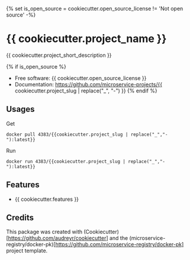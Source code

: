 {% set is_open_source = cookiecutter.open_source_license != 'Not open source' -%}
# {{ cookiecutter.project_name }}

{{ cookiecutter.project_short_description }}

{% if is_open_source %}
* Free software: {{ cookiecutter.open_source_license }}
* Documentation: https://github.com/microservice-projects/{{ cookiecutter.project_slug | replace("_", "-") }}
{% endif %}

## Usages
Get
```shell
docker pull 4383/{{cookiecutter.project_slug | replace("_","-"):latest}}
```

Run
```shell
docker run 4383/{{cookiecutter.project_slug | replace("_","-"):latest}}
```

## Features

* {{ cookiecutter.features }}

## Credits

This package was created with (Cookiecutter)[https://github.com/audreyr/cookiecutter] 
and the (microservice-registry/docker-pk)[https://github.com/microservice-registry/docker-pk] project template.
